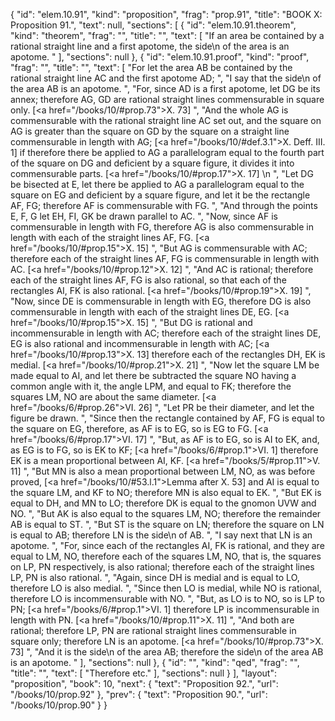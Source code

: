 {
  "id": "elem.10.91",
  "kind": "proposition",
  "frag": "prop.91",
  "title": "BOOK X: Proposition 91.",
  "text": null,
  "sections": [
    {
      "id": "elem.10.91.theorem",
      "kind": "theorem",
      "frag": "",
      "title": "",
      "text": [
        "If an area be contained by a rational straight line and a first apotome, the <quote>side</quote>\n of the area is an apotome. "
      ],
      "sections": null
    },
    {
      "id": "elem.10.91.proof",
      "kind": "proof",
      "frag": "",
      "title": "",
      "text": [
        "For let the area AB be contained by the rational straight line AC and the first apotome AD; ",
        "I say that the <quote>side</quote>\n of the area AB is an apotome. ",
        "For, since AD is a first apotome, let DG be its annex; therefore AG, GD are rational straight lines commensurable in square only. [<a href=\"/books/10/#prop.73\">X. 73</a>] ",
        "And the whole AG is commensurable with the rational straight line AC set out, and the square on AG is greater than the square on GD by the square on a straight line commensurable in length with AG; [<a href=\"/books/10/#def.3.1\">X. Deff. III. 1</a>] if therefore there be applied to AG a parallelogram equal to the fourth part of the square on DG and deficient by a square figure, it divides it into commensurable parts. [<a href=\"/books/10/#prop.17\">X. 17</a>] \n      ",
        "Let DG be bisected at E, let there be applied to AG a parallelogram equal to the square on EG and deficient by a square figure, and let it be the rectangle AF, FG; therefore AF is commensurable with FG. ",
        "And through the points E, F, G let EH, FI, GK be drawn parallel to AC. ",
        "Now, since AF is commensurable in length with FG, therefore AG is also commensurable in length with each of the straight lines AF, FG. [<a href=\"/books/10/#prop.15\">X. 15</a>] ",
        "But AG is commensurable with AC; therefore each of the straight lines AF, FG is commensurable in length with AC. [<a href=\"/books/10/#prop.12\">X. 12</a>] ",
        "And AC is rational; therefore each of the straight lines AF, FG is also rational, so that each of the rectangles AI, FK is also rational. [<a href=\"/books/10/#prop.19\">X. 19</a>] ",
        "Now, since DE is commensurable in length with EG, therefore DG is also commensurable in length with each of the straight lines DE, EG. [<a href=\"/books/10/#prop.15\">X. 15</a>] ",
        "But DG is rational and incommensurable in length with AC; therefore each of the straight lines DE, EG is also rational and incommensurable in length with AC; [<a href=\"/books/10/#prop.13\">X. 13</a>] therefore each of the rectangles DH, EK is medial. [<a href=\"/books/10/#prop.21\">X. 21</a>] ",
        "Now let the square LM be made equal to AI, and let there be subtracted the square NO having a common angle with it, the angle LPM, and equal to FK; therefore the squares LM, NO are about the same diameter. [<a href=\"/books/6/#prop.26\">VI. 26</a>] ",
        "Let PR be their diameter, and let the figure be drawn. ",
        "Since then the rectangle contained by AF, FG is equal to the square on EG, therefore, as AF is to EG, so is EG to FG. [<a href=\"/books/6/#prop.17\">VI. 17</a>] ",
        "But, as AF is to EG, so is AI to EK, and, as EG is to FG, so is EK to KF; [<a href=\"/books/6/#prop.1\">VI. 1</a>] therefore EK is a mean proportional between AI, KF. [<a href=\"/books/5/#prop.11\">V. 11</a>] ",
        "But MN is also a mean proportional between LM, NO, as was before proved, [<a href=\"/books/10/#53.l.1\">Lemma after X. 53</a>] and AI is equal to the square LM, and KF to NO; therefore MN is also equal to EK. ",
        "But EK is equal to DH, and MN to LO; therefore DK is equal to the gnomon UVW and NO. ",
        "But AK is also equal to the squares LM, NO; therefore the remainder AB is equal to ST. ",
        "But ST is the square on LN; therefore the square on LN is equal to AB; therefore LN is the <quote>side</quote>\n of AB. ",
        "I say next that LN is an apotome. ",
        "For, since each of the rectangles AI, FK is rational, and they are equal to LM, NO, therefore each of the squares LM, NO, that is, the squares on LP, PN respectively, is also rational; therefore each of the straight lines LP, PN is also rational. ",
        "Again, since DH is medial and is equal to LO, therefore LO is also medial. ",
        "Since then LO is medial, while NO is rational, therefore LO is incommensurable with NO. ",
        "But, as LO is to NO, so is LP to PN; [<a href=\"/books/6/#prop.1\">VI. 1</a>] therefore LP is incommensurable in length with PN. [<a href=\"/books/10/#prop.11\">X. 11</a>] ",
        "And both are rational; therefore LP, PN are rational straight lines commensurable in square only; therefore LN is an apotome. [<a href=\"/books/10/#prop.73\">X. 73</a>] ",
        "And it is the <quote>side</quote>\n of the area AB; therefore the <quote>side</quote>\n of the area AB is an apotome. "
      ],
      "sections": null
    },
    {
      "id": "",
      "kind": "qed",
      "frag": "",
      "title": "",
      "text": [
        "Therefore etc."
      ],
      "sections": null
    }
  ],
  "layout": "proposition",
  "book": 10,
  "next": {
    "text": "Proposition 92.",
    "url": "/books/10/prop.92"
  },
  "prev": {
    "text": "Proposition 90.",
    "url": "/books/10/prop.90"
  }
}
